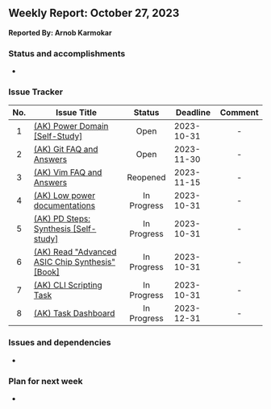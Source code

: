 ## Weekly Report: October 27, 2023

**Reported By: Arnob Karmokar**

### Status and accomplishments
- 

### Issue Tracker
|No.|Issue Title|Status|Deadline|Comment|
|:---:|---|:---:|---|:---:|
|1|[(AK) Power Domain [Self-Study]](https://github.com/primesilicon/personal.AK/issues/20)|Open|2023-10-31|-|
|2|[(AK) Git FAQ and Answers](https://github.com/primesilicon/personal.AK/issues/27)|Open|2023-11-30|-|
|3|[(AK) Vim FAQ and Answers](https://github.com/primesilicon/personal.AK/issues/17)|Reopened|2023-11-15|-|
|4|[(AK) Low power documentations](https://github.com/primesilicon/personal.AK/issues/23)|In Progress|2023-10-31|-|
|5|[(AK) PD Steps: Synthesis [Self-study]](https://github.com/primesilicon/personal.AK/issues/22)|In Progress|2023-10-31|-|
|6|[(AK) Read "Advanced ASIC Chip Synthesis" [Book]](https://github.com/primesilicon/personal.AK/issues/21)|In Progress|2023-10-31|-|
|7|[(AK) CLI Scripting Task](https://github.com/primesilicon/personal.AK/issues/15)|In Progress|2023-10-31|-|
|8|[(AK) Task Dashboard](https://github.com/primesilicon/personal.AK/issues/16)|In Progress|2023-12-31|-|

### Issues and dependencies
- 

### Plan for next week
- 
